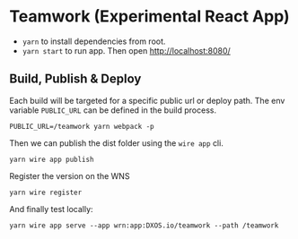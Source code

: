 # Teamwork (Experimental React App)

- `yarn` to install dependencies from root.
- `yarn start` to run app. Then open [http://localhost:8080/](http://localhost:8080/)

## Build, Publish & Deploy

Each build will be targeted for a specific public url or deploy path. The env variable `PUBLIC_URL` can be defined in the build process.

```
PUBLIC_URL=/teamwork yarn webpack -p
```

Then we can publish the dist folder using the `wire app` cli. 

```
yarn wire app publish
```

Register the version on the WNS

```
yarn wire register
```

And finally test locally:

```
yarn wire app serve --app wrn:app:DXOS.io/teamwork --path /teamwork
```
